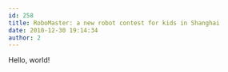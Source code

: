 ```yaml
---
id: 258
title: RoboMaster: a new robot contest for kids in Shanghai
date: 2010-12-30 19:14:34
author: 2
---
```


Hello, world!